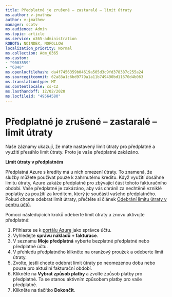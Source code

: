 ```yaml
---
title: Předplatné je zrušené – zastaralé – limit útraty
ms.author: v-jmathew
author: v-jmathew
manager: scotv
ms.audience: Admin
ms.topic: article
ms.service: o365-administration
ROBOTS: NOINDEX, NOFOLLOW
localization_priority: Normal
ms.collection: Adm_O365
ms.custom:
- "9003559"
- "6848"
ms.openlocfilehash: da4f7456359b04619a505d3c9fd378387c255a24
ms.sourcegitcommit: 62a83a1c6bd9779a1a11b749490bd11670d4b063
ms.translationtype: MT
ms.contentlocale: cs-CZ
ms.lasthandoff: 12/02/2020
ms.locfileid: "49564580"
---
```

# <a name="subscription-cancelled---legacy---spending-limit"></a>Předplatné je zrušené – zastaralé – limit útraty

Naše záznamy ukazují, že máte nastavený limit útraty pro předplatné a využití přesáhlo limit útraty. Proto je vaše předplatné zakázáno.

**Limit útraty v předplatném**

Předplatná Azure s kredity má u nich omezení útraty. To znamená, že služby můžete používat pouze k zahrnutému kreditu. Když využití dosáhne limitu útraty, Azure zakáže předplatné pro zbývající část tohoto fakturačního období. Vaše předplatné je zakázáno, aby vás chránil za nechtěně vzniklé poplatky za použití za kreditem, který je součástí vašeho předplatného. Pokud chcete odebrat limit útraty, přečtěte si článek [Odebrání limitu útraty v centru účtů](https://docs.microsoft.com/azure/cost-management-billing/manage/spending-limit#remove).

Pomocí následujících kroků odeberte limit útraty a znovu aktivujte předplatné:

1. Přihlaste se k [portálu Azure](https://portal.azure.com/) jako správce účtu.
2. Vyhledejte **správu nákladů + fakturace**.
3. V seznamu **Moje předplatná** vyberte bezplatné předplatné nebo předplatné účtu.
4. V přehledu předplatného klikněte na oranžový proužek a odeberte limit útraty.
5. Zvolte, jestli chcete odebrat limit útraty po neomezenou dobu nebo pouze pro aktuální fakturační období.
6. Klikněte na **Vybrat způsob platby** a zvolte způsob platby pro předplatné. Ta se stanou aktivním způsobem platby pro vaše předplatné.
7. Klikněte na tlačítko **Dokončit**.
